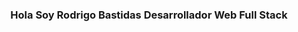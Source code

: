 <div id="header" align="center">
    <H3>Hola Soy Rodrigo Bastidas Desarrollador Web Full Stack</H3>
</div>
